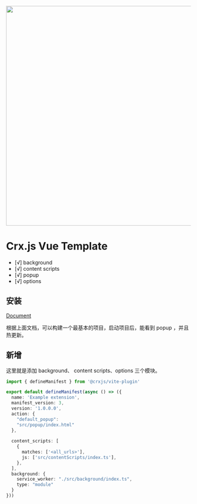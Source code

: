 
<p align="center">
  <img src="https://cdn.jsdelivr.net/gh/pinky-pig/pic-bed/imagesmousetrail.gif" width="600"/>
</p>

# Crx.js Vue Template
- [√] background
- [√] content scripts
- [√] popup
- [√] options

## 安装

[Document](https://crxjs.dev/vite-plugin/getting-started/vue/create-project)

根据上面文档，可以构建一个最基本的项目，启动项目后，能看到 popup ，并且热更新。

## 新增

这里就是添加 background、 content scripts、options 三个模块。

```ts
import { defineManifest } from '@crxjs/vite-plugin'

export default defineManifest(async () => ({
  name: 'Example extension',
  manifest_version: 3,
  version: '1.0.0.0',
  action: { 
    "default_popup": 
    "src/popup/index.html" 
  },
 
  content_scripts: [
    {
      matches: ['<all_urls>'],
      js: ['src/contentScripts/index.ts'],
    },
  ],
  background: {
    service_worker: "./src/background/index.ts",
    type: "module"
  }
}))

```

